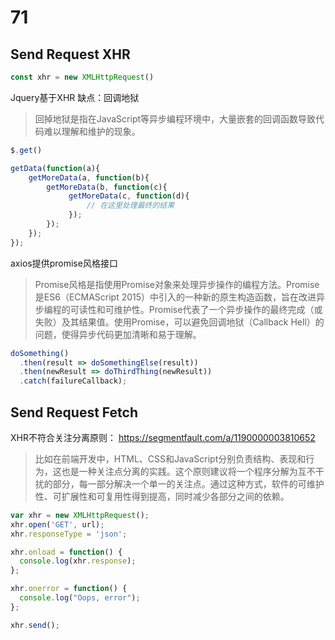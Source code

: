 # 71
## Send Request XHR
``` js
const xhr = new XMLHttpRequest()
```
Jquery基于XHR
缺点：回调地狱
> 回掉地狱是指在JavaScript等异步编程环境中，大量嵌套的回调函数导致代码难以理解和维护的现象。
``` js
$.get()

getData(function(a){
    getMoreData(a, function(b){
        getMoreData(b, function(c){
             getMoreData(c, function(d){
                 // 在这里处理最终的结果
             });
        });
    });
});
```
axios提供promise风格接口
> Promise风格是指使用Promise对象来处理异步操作的编程方法。Promise是ES6（ECMAScript 2015）中引入的一种新的原生构造函数，旨在改进异步编程的可读性和可维护性。Promise代表了一个异步操作的最终完成（或失败）及其结果值。使用Promise，可以避免回调地狱（Callback Hell）的问题，使得异步代码更加清晰和易于理解。
```js
doSomething()
  .then(result => doSomethingElse(result))
  .then(newResult => doThirdThing(newResult))
  .catch(failureCallback);
```

## Send Request Fetch
XHR不符合关注分离原则：
https://segmentfault.com/a/1190000003810652
> 比如在前端开发中，HTML、CSS和JavaScript分别负责结构、表现和行为，这也是一种关注点分离的实践。这个原则建议将一个程序分解为互不干扰的部分，每一部分解决一个单一的关注点。通过这种方式，软件的可维护性、可扩展性和可复用性得到提高，同时减少各部分之间的依赖。

``` js
var xhr = new XMLHttpRequest();
xhr.open('GET', url);
xhr.responseType = 'json';

xhr.onload = function() {
  console.log(xhr.response);
};

xhr.onerror = function() {
  console.log("Oops, error");
};

xhr.send();
```
